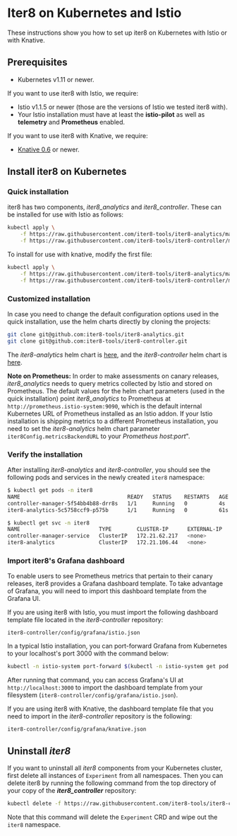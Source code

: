 # Iter8 on Kubernetes and Istio

These instructions show you how to set up iter8 on Kubernetes with Istio or with Knative.

## Prerequisites

* Kubernetes v1.11 or newer.

If you want to use iter8 with Istio, we require:

* Istio v1.1.5 or newer (those are the versions of Istio we tested iter8 with).
* Your Istio installation must have at least the **istio-pilot** as well as **telemetry** and **Prometheus** enabled.

If you want to use iter8 with Knative, we require:

* [Knative 0.6](https://knative.dev/docs/install/) or newer.

## Install iter8 on Kubernetes

### Quick installation

iter8 has two components, _iter8_analytics_ and _iter8_controller_. These can be installed for use with Istio as follows:

```bash
kubectl apply \
    -f https://raw.githubusercontent.com/iter8-tools/iter8-analytics/master/install/kubernetes/iter8-analytics.yaml \
    -f https://raw.githubusercontent.com/iter8-tools/iter8-controller/master/install/iter8-controller.yaml 
```

To install for use with knative, modify the first file:

```bash
kubectl apply \
    -f https://raw.githubusercontent.com/iter8-tools/iter8-analytics/master/install/knative/iter8-analytics.yaml \
    -f https://raw.githubusercontent.com/iter8-tools/iter8-controller/master/install/iter8-controller.yaml 
```

### Customized installation

In case you need to change the default configuration options used in the quick installation, use the helm charts directly by cloning the projects:

```bash
git clone git@github.com:iter8-tools/iter8-analytics.git
git clone git@github.com:iter8-tools/iter8-controller.git
```

The _iter8-analytics_ helm chart is [here](https://github.com/iter8-tools/iter8-analytics/tree/master/install/kubernetes/helm/iter8-analytics), and the _iter8-controller_ helm chart is [here](https://github.com/iter8-tools/iter8-controller/tree/master/install/helm/iter8-controller).

**Note on Prometheus:** In order to make assessments on canary releases, _iter8_analytics_ needs to query metrics collected by Istio and stored on Prometheus. The default values for the helm chart parameters (used in the quick installation) point _iter8_analytics_ to Prometheus at `http://prometheus.istio-system:9090`, which is the default internal Kubernetes URL of Prometheus installed as an Istio addon. If your Istio installation is shipping metrics to a different Prometheus installation, you need to set the _iter8-analytics_ helm chart parameter `iter8Config.metricsBackendURL` to your _Prometheus host:port_".

### Verify the installation

After installing _iter8-analytics_ and _iter8-controller_, you should see the following pods and services in the newly created `iter8` namespace:

```bash
$ kubectl get pods -n iter8
NAME                                  READY   STATUS    RESTARTS   AGE
controller-manager-5f54bb4b88-drr8s   1/1     Running   0          4s
iter8-analytics-5c5758ccf9-p575b      1/1     Running   0          61s
```

```bash
$ kubectl get svc -n iter8
NAME                         TYPE        CLUSTER-IP      EXTERNAL-IP   PORT(S)   AGE
controller-manager-service   ClusterIP   172.21.62.217   <none>        443/TCP   20s
iter8-analytics              ClusterIP   172.21.106.44   <none>        80/TCP    76s
```

### Import iter8's Grafana dashboard

To enable users to see Prometheus metrics that pertain to their canary releases, iter8 provides a Grafana dashboard template. To take advantage of Grafana, you will need to import this dashboard template from the Grafana UI.

If you are using iter8 with Istio, you must import the following dashboard template file located in the _iter8-controller_ repository:

```
iter8-controller/config/grafana/istio.json
```

In a typical Istio installation, you can port-forward Grafana from Kubernetes to your localhost's port 3000 with the command below:

```bash
kubectl -n istio-system port-forward $(kubectl -n istio-system get pod -l app=grafana -o jsonpath='{.items[0].metadata.name}') 3000:3000
```

After running that command, you can access Grafana's UI at `http://localhost:3000` to import the dashboard template from your filesystem (`iter8-controller/config/grafana/istio.json`).

If you are using iter8 with Knative, the dashboard template file that you need to import in the _iter8-controller_ repository is the following:

```
iter8-controller/config/grafana/knative.json
```

## Uninstall _iter8_

If you want to uninstall all _iter8_ components from your Kubernetes cluster, first delete all instances of `Experiment` from all namespaces. Then you can delete iter8 by running the following command from the top directory of your copy of the **_iter8_controller_** repository:

```bash
kubectl delete -f https://raw.githubusercontent.com/iter8-tools/iter8-controller/master/install/iter8-controller.yaml
```

Note that this command will delete the `Experiment` CRD and wipe out the `iter8` namespace.
